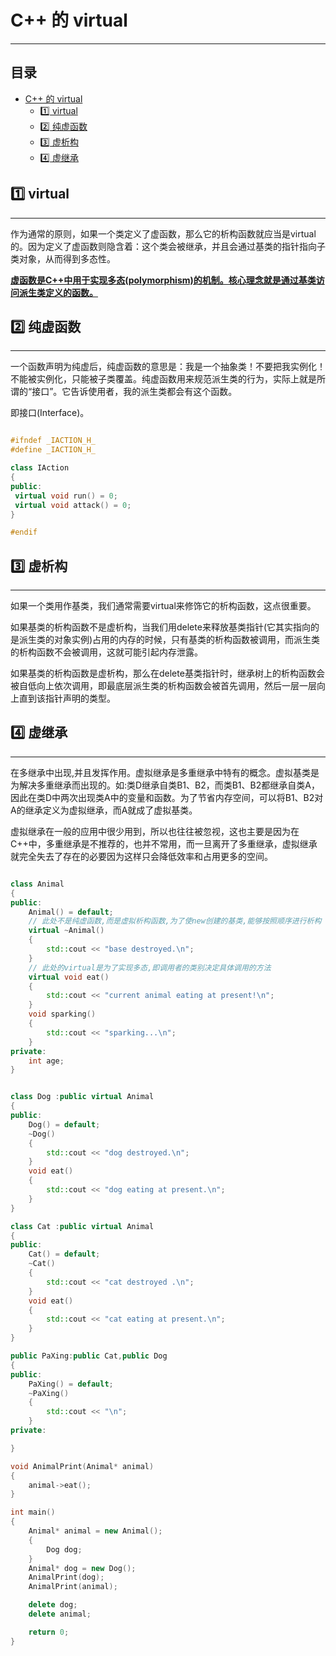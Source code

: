 # C++ 的 virtual

---

<h2>
目录
</h2>

- [C++ 的 virtual](#c-的-virtual)
  - [:one: virtual](#one-virtual)
  - [:two: 纯虚函数](#two-纯虚函数)
  - [:three: 虚析构](#three-虚析构)
  - [:four: 虚继承](#four-虚继承)


## :one: virtual

---

作为通常的原则，如果一个类定义了虚函数，那么它的析构函数就应当是virtual的。因为定义了虚函数则隐含着：这个类会被继承，并且会通过基类的指针指向子类对象，从而得到多态性。

**<u>虚函数是C++中用于实现多态(polymorphism)的机制。核心理念就是通过基类访问派生类定义的函数。</u>**


## :two: 纯虚函数

---

一个函数声明为纯虚后，纯虚函数的意思是：我是一个抽象类！不要把我实例化！不能被实例化，只能被子类覆盖。纯虚函数用来规范派生类的行为，实际上就是所谓的“接口”。它告诉使用者，我的派生类都会有这个函数。

即接口(Interface)。

```C++

#ifndef _IACTION_H_
#define _IACTION_H_

class IAction
{
public:
 virtual void run() = 0;
 virtual void attack() = 0;
}

#endif

```

## :three: 虚析构

---

如果一个类用作基类，我们通常需要virtual来修饰它的析构函数，这点很重要。

如果基类的析构函数不是虚析构，当我们用delete来释放基类指针(它其实指向的是派生类的对象实例)占用的内存的时候，只有基类的析构函数被调用，而派生类的析构函数不会被调用，这就可能引起内存泄露。

如果基类的析构函数是虚析构，那么在delete基类指针时，继承树上的析构函数会被自低向上依次调用，即最底层派生类的析构函数会被首先调用，然后一层一层向上直到该指针声明的类型。


## :four: 虚继承

---

在多继承中出现,并且发挥作用。虚拟继承是多重继承中特有的概念。虚拟基类是为解决多重继承而出现的。如:类D继承自类B1、B2，而类B1、B2都继承自类A，因此在类D中两次出现类A中的变量和函数。为了节省内存空间，可以将B1、B2对A的继承定义为虚拟继承，而A就成了虚拟基类。


虚拟继承在一般的应用中很少用到，所以也往往被忽视，这也主要是因为在C++中，多重继承是不推荐的，也并不常用，而一旦离开了多重继承，虚拟继承就完全失去了存在的必要因为这样只会降低效率和占用更多的空间。


```C++

class Animal
{
public:
	Animal() = default;
	// 此处不是纯虚函数,而是虚拟析构函数,为了使new创建的基类,能够按照顺序进行析构
	virtual ~Animal()
	{
		std::cout << "base destroyed.\n";
	}
	// 此处的virtual是为了实现多态,即调用者的类别决定具体调用的方法
	virtual void eat()
	{
		std::cout << "current animal eating at present!\n";
	}
	void sparking()
	{
		std::cout << "sparking...\n";
	}
private:
	int age;
}


class Dog :public virtual Animal
{
public:
	Dog() = default;
	~Dog() 
	{
		std::cout << "dog destroyed.\n";
	}
	void eat()
	{
		std::cout << "dog eating at present.\n";
	}
}

class Cat :public virtual Animal
{
public:
	Cat() = default;
	~Cat()
	{
		std::cout << "cat destroyed .\n";
	}
	void eat()
	{
		std::cout << "cat eating at present.\n";
	}
}

public PaXing:public Cat,public Dog
{
public:
	PaXing() = default;
	~PaXing()
	{
		std::cout << "\n";
	}
private:

}

void AnimalPrint(Animal* animal)
{
	animal->eat();
}

int main()
{
	Animal* animal = new Animal();
	{
		Dog dog;
	}
	Animal* dog = new Dog();
	AnimalPrint(dog);
	AnimalPrint(animal);

	delete dog;
	delete animal;

    return 0;
}


```